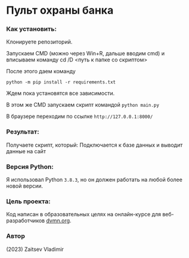 # Пульт охраны банка

### Как установить:
Клонируете репозиторий.

Запускаем CMD (можно через Win+R, дальше вводим cmd) и вписываем команду cd /D <путь к папке со скриптом>

После этого даем команду
```
python -m pip install -r requirements.txt
```
Ждем пока установятся все зависимости.

В этом же CMD запускаем скрипт командой ```python main.py``` 

В браузере переходим по ссылке ```http://127.0.0.1:8000/``` 

### Результат:
Получаете скрипт, который:
Подключается к базе данных
и выводит данные на сайт

### Версия Python: 
Я использовал Python `3.8.3`, но он должен работать на любой более новой версии.

### Цель проекта:
Код написан в образовательных целях на онлайн-курсе для веб-разработчиков [dvmn.org](https://dvmn.org/).

### Автор
(2023) Zaitsev Vladimir
